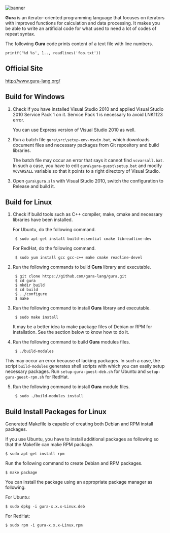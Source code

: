 ![banner](http://www.gura-lang.org/images/banner.png)

**Gura** is an iterator-oriented programming language that focuses on
iterators with improved functions for calculation and data processing.
It makes you be able to write an artificial code for what used to need a lot
of codes of repeat syntax.

The following **Gura** code prints content of a text file with line numbers.

    printf('%d %s', 1.., readlines('foo.txt'))

Official Site
-------------
http://www.gura-lang.org/


Build for Windows
-----------------
1. Check if you have installed Visual Studio 2010 and applied Visual Studio 2010 Service Pack 1 on it.
   Service Pack 1 is necessary to avoid LNK1123 error.
   
   You can use Express version of Visual Studio 2010 as well.

2. Run a batch file `gura\src\setup-env-mswin.bat`, which downloads document
   files and necessary packages from Git repository and build libraries.

   The batch file may occur an error that says it cannot find `vcvarsall.bat`.
   In such a case, you have to edit `gura\gura-guest\setup.bat`
   and modify `VCVARSALL` variable so that it points to a right directory of
   Visual Studio.

3. Open `gura\gura.sln` with Visual Studio 2010, switch the configuration to
   Release and build it.


Build for Linux
-----------------
1. Check if build tools such as C++ compiler, make, cmake and necessary
   libraries have been installed.

   For Ubuntu, do the following command.

        $ sudo apt-get install build-essential cmake libreadline-dev

   For RedHat, do the following command.

        $ sudo yum install gcc gcc-c++ make cmake readline-devel

2. Run the following commands to build **Gura** library and executable.

        $ git clone https://github.com/gura-lang/gura.git
        $ cd gura
        $ mkdir build
        $ cd build
        $ ../configure
        $ make

3. Run the following command to install **Gura** library and executable.

        $ sudo make install

   It may be a better idea to make package files of Debian or RPM for
   installation. See the section below to know how to do it.

4. Run the following command to build **Gura** modules files.

        $ ./build-modules

  This may occur an error because of lacking packages. In such a case, the
  script `build-modules` generates shell scripts with which you can easily
  setup necessary packages. Run `setup-gura-guest-deb.sh` for Ubuntu and
  `setup-gura-guest-rpm.sh` for RedHat.

5. Run the following command to install **Gura** module files.

        $ sudo ./build-modules install


Build Install Packages for Linux
--------------------------------
Generated Makefile is capable of creating both Debian and RPM install packages.

If you use Ubuntu, you have to install additional packages as following
so that the Makefile can make RPM package.

    $ sudo apt-get install rpm

Run the following command to create Debian and RPM packages.

    $ make package

You can install the package using an appropriate package manager as following.

For Ubuntu:

    $ sudo dpkg -i gura-x.x.x-Linux.deb

For RedHat:

    $ sudo rpm -i gura-x.x.x-Linux.rpm
